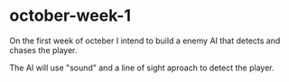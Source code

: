 # october-week-1

On the first week of octeber I intend to build a enemy AI that detects and chases the player.

The AI will use "sound" and a line of sight aproach to detect the player.
